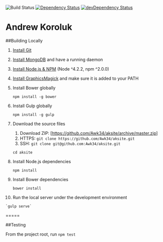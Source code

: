 ![Build Status](https://codeship.com/projects/63c8f830-8803-0133-06c0-2eae657aa6d0/status?branch=master)
[![Dependency Status](https://david-dm.org/awk34/aksite.svg)](https://david-dm.org/awk34/aksite)
[![devDependency Status](https://david-dm.org/awk34/aksite/dev-status.svg)](https://david-dm.org/awk34/aksite#info=devDependencies)

Andrew Koroluk
===================

##Building Locally
1. [Install Git](http://www.git-scm.com/downloads)

2. [Install MongoDB](https://www.mongodb.org/downloads) and have a running daemon
	
3. [Install Node.js & NPM](http://nodejs.org/download/) (Node ^4.2.2, npm ^2.0.0)

4. [Install GraphicsMagick](http://www.graphicsmagick.org/) and make sure it is added to your PATH

5. Install Bower globally

	`npm install -g bower`

6. Install Gulp globally

	`npm install -g gulp`

7. Download the source files
    1. Download ZIP: [https://github.com/Awk34/aksite/archive/master.zip]
    2. HTTPS:  `git clone https://github.com/Awk34/aksite.git`
    3. SSH: `git clone git@github.com:Awk34/aksite.git`
	
	`cd aksite`
	
8. Install Node.js dependencies

	`npm install`

9. Install Bower dependencies

	`bower install`
	
10.  Run the local server under the development environment

	`gulp serve`

=====

##Testing

From the project root, run `npm test`

